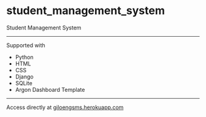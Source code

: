 # student_management_system
Student Management System
____

Supported with
- Python
- HTML
- CSS
- Django 
- SQLite
- Argon Dashboard Template
____

Access directly at <a href='giloengsms.herokuapp.com'>giloengsms.herokuapp.com</a>
